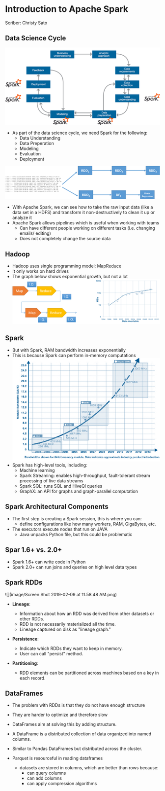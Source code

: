 # **Introduction to Apache Spark**
Scriber: Christy Sato

## Data Science Cycle
![](image/unit-05-0_as2.png)
- As part of the data science cycle, we need Spark for the following:
    - Data Understanding
    - Data Preperation
    - Modeling
    - Evaluation
    - Deployment
  
![](image/unit-05-0_as7.png)  
- With Apache Spark, we can see how to take the raw input data (like a data set in a HDFS) and transform it non-destructively to clean it up or analyze it
- Apache Spark allows pipelines which is useful when working with teams
    - Can have different people working on different tasks (i.e. changing emails/ editing)
    - Does not completely change the source data
 
 ## Hadoop
 - Hadoop uses single programming model: MapReduce
 - It only works on hard drives
 - The graph below shows exponential growth, but not a lot
 ![](image/unit-05-0_as8.png)
 
 ## Spark
 - But with Spark, RAM bandwidth increases exponentially
 - This is because Spark can perform in-memory computations
![](image/unit-05-0_as9.png)
- Spark has high-level tools, including:
    - Machine learning
    - Spark Streaming: enables high-throughput, fault-tolerant stream processing of live data streams
    - Spark SQL: runs SQL and HiveQl queries
    - GraphX: an API for graphs and graph-parallel computation
    
## Spark Architectural Components
- The first step is creating a Spark session, this is where you can:
    - define configurations like how many workers, RAM, GigaBytes, etc.
- The executors execute nodes that run on JAVA
    - Java unpacks Python file, but this could be problematic

## Spar 1.6+ vs. 2.0+
- Spark 1.6+ can write code in Python
- Spark 2.0+ can run joins and queries on high level data types

## Spark RDDs
![](image/Screen Shot 2019-02-09 at 11.58.48 AM.png)
- **Lineage**:
  - Information about how an RDD was derived from other datasets or other RDDs.
  - RDD is not necessarily materialized all the time.
  - Lineage captured on disk as "lineage graph."  
  
- **Persistence**:
  - Indicate which RDDs they want to keep in memory. 
  - User can call "persist" method.  
  
- **Partitioning**:
  - RDD elements can be partitioned across machines based on a key in each record.
  
## DataFrames
- The problem with RDDs is that they do not have enough structure
- They are harder to optimize and therefore slow
- DataFrames aim at solving this by adding structure.  
- A DataFrame is a distributed collection of data organized into named columns.  
- Similar to Pandas DataFrames but distributed across the cluster.

- Parquet is resourceful in reading dataframes
    - datasets are stored in columns, which are better than rows because:
        - can query columns
        - can add columns
        - can apply compression algorithms
